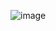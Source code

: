 ![image](https://user-images.githubusercontent.com/75465037/103843138-3ce61d00-50d2-11eb-920e-016a4ce8e61f.png)

